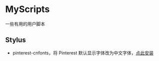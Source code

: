 # MyScripts

一些有用的用户脚本

## Stylus

- pinterest-cnfonts，将 Pinterest 默认显示字体改为中文字体，[点此安装](https://raw.githubusercontent.com/techstay/MyScripts/main/stylus/pinterest-cnfonts.user.styl)
